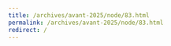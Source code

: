 ```yaml
---
title: /archives/avant-2025/node/83.html
permalink: /archives/avant-2025/node/83.html
redirect: /
---
```

